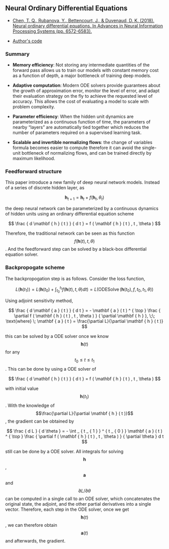 ## Neural Ordinary Differential Equations

- [Chen, T. Q., Rubanova, Y., Bettencourt, J., & Duvenaud, D. K. (2018). Neural ordinary differential equations. In Advances in Neural Information Processing Systems (pp. 6572-6583).](http://papers.nips.cc/paper/7892-neural-ordinary-differential-equations.pdf)

- [Author's code](https://github.com/rtqichen/torchdiffeq/)

### Summary

- **Memory efficiency**: Not storing any intermediate quantities of the forward pass allows us to train our models with constant memory cost as a function of depth, a major bottleneck of training deep models.

- **Adaptive computation**: Modern ODE solvers provide guarantees about the growth of approximation error, monitor the level of error, and adapt their evaluation strategy on the fly to achieve the requested level of accuracy. This allows the cost of evaluating a model to scale with problem complexity.

- **Parameter efficiency**: When the hidden unit dynamics are parameterized as a continuous function of time, the parameters of nearby “layers” are automatically tied together which reduces the number of parameters required on a supervised learning task.

- **Scalable and invertible normalizing flows**: the change of variables formula becomes easier to compute therefore it can avoid the single-unit bottleneck of normalizing flows, and can be trained directly by maximum likelihood.

### Feedforward structure

This paper introduce a new family of deep neural network models. Instead of a series of discrete hidden layer, as

$$
\mathbf { h } _ { t + 1 } = \mathbf { h } _ { t } + f \left( \mathbf { h } _ { t } , \theta _ { t } \right)
$$

the deep neural network can be parameterized by a continuous dynamics of hidden units using an ordinary differential equation scheme

$$
\frac { d \mathbf { h } ( t ) } { d t } = f ( \mathbf { h } ( t ) , t , \theta )
$$

Therefore, the traditional network can be seen as this function $$f ( \mathbf { h } ( t ) , t , \theta )$$. And the feedforward step can be solved by a black-box differential equation solver.

### Backpropogate scheme

The backpropogation step is as follows. Consider the loss function,

$$
L \left( \mathbf { h } \left( t _ { 1 } \right) \right) = L \left( \mathbf { h } \left( t _ { 0 } \right) + \int _ { t _ { 0 } } ^ { t _ { 1 } } f ( \mathbf { h } ( t ) , t , \theta ) d t \right) = L \left( \operatorname { ODESolve } \left( \mathbf { h } \left( t _ { 0 } \right) , f , t _ { 0 } , t _ { 1 } , \theta \right) \right)
$$

Using adjoint sensitivity method,

$$
\frac { d \mathbf { a } ( t ) } { d t } = - \mathbf { a } ( t ) ^ { \top } \frac { \partial f ( \mathbf { h } ( t ) , t , \theta ) } { \partial \mathbf { h } }, \;\; \text{where} \; \mathbf { a } ( t ) = \frac{\partial L}{\partial \mathbf { h } ( t )}
$$

this can be solved by a ODE solver once we know $$\mathbf{h}(t)$$ for any $$t_0 \leq t \leq t_1$$. This can be done by using a ODE solver of

$$
\frac { d \mathbf { h } ( t ) } { d t } = f ( \mathbf { h } ( t ) , t , \theta )
$$

with initial value $$\mathbf{h}(t_1)$$. With the knowledge of $$\frac{\partial L}{\partial \mathbf { h } ( t )}$$, the gradient can be obtained by

$$
\frac { d L } { d \theta } = - \int _ { t _ { 1 } } ^ { t _ { 0 } } \mathbf { a } ( t ) ^ { \top } \frac { \partial f ( \mathbf { h } ( t ) , t , \theta ) } { \partial \theta } d t
$$

still can be done by a ODE solver. All integrals for solving $$\mathbf{h}$$, $$\mathbf{a}$$ and $$\partial L / \partial \theta $$ can be computed in a single call to an ODE solver, which concatenates the original state, the adjoint, and the other partial derivatives into a single vector. Therefore, each step in the ODE solver, once we get $$\mathbf{h}(t)$$, we can therefore obtain $$\mathbf{a}(t)$$ and afterwards, the gradient.